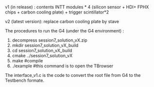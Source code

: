 v1 (in release) : contents INTT modules * 4 (silicon sensor + HDI+ FPHX chips + carbon cooling plate) + trigger scintillator*2

v2 (latest version): replace carbon cooling plate by stave


The procedures to run the G4 (under the G4 environment) : 
1. decompress session7_solution_vX.zip
2. mkdir session7_solution_vX_build
3. cd session7_solution_vX_build
4. cmake ../session7_solution_vX
5. make       #compile
6. ./example      #this command is to open the TBrowser 


The interface_v1.c is the code to convert the root file from G4 to the Testbench formate.
